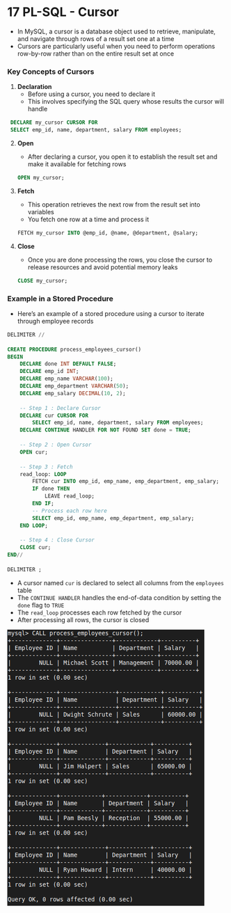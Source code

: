 # 17 PL-SQL - Cursor

- In MySQL, a cursor is a database object used to retrieve, manipulate, and navigate through rows of a result set one at a time
- Cursors are particularly useful when you need to perform operations row-by-row rather than on the entire result set at once

### Key Concepts of Cursors
1. **Declaration**
	- Before using a cursor, you need to declare it
	- This involves specifying the SQL query whose results the cursor will handle

  ```sql
   DECLARE my_cursor CURSOR FOR
   SELECT emp_id, name, department, salary FROM employees;
   ```

2. **Open**
	- After declaring a cursor, you open it to establish the result set and make it available for fetching rows

   ```sql
   OPEN my_cursor;
   ```

3. **Fetch**
	- This operation retrieves the next row from the result set into variables
	- You fetch one row at a time and process it

   ```sql
   FETCH my_cursor INTO @emp_id, @name, @department, @salary;
   ```

4. **Close**
	- Once you are done processing the rows, you close the cursor to release resources and avoid potential memory leaks

   ```sql
   CLOSE my_cursor;
   ```
   
### Example in a Stored Procedure
- Here’s an example of a stored procedure using a cursor to iterate through employee records

```sql
DELIMITER //

CREATE PROCEDURE process_employees_cursor()
BEGIN
    DECLARE done INT DEFAULT FALSE;
    DECLARE emp_id INT;
    DECLARE emp_name VARCHAR(100);
    DECLARE emp_department VARCHAR(50);
    DECLARE emp_salary DECIMAL(10, 2);

	-- Step 1 : Declare Cursor
    DECLARE cur CURSOR FOR
        SELECT emp_id, name, department, salary FROM employees;
    DECLARE CONTINUE HANDLER FOR NOT FOUND SET done = TRUE;

	-- Step 2 : Open Cursor
    OPEN cur;

	-- Step 3 : Fetch
    read_loop: LOOP
        FETCH cur INTO emp_id, emp_name, emp_department, emp_salary;
        IF done THEN
            LEAVE read_loop;
        END IF;
        -- Process each row here
        SELECT emp_id, emp_name, emp_department, emp_salary;
    END LOOP;

	-- Step 4 : Close Cursor
    CLOSE cur;
END//

DELIMITER ;
```

- A cursor named `cur` is declared to select all columns from the `employees` table
- The `CONTINUE HANDLER` handles the end-of-data condition by setting the `done` flag to `TRUE`
- The `read_loop` processes each row fetched by the cursor
- After processing all rows, the cursor is closed

![cur](images/cur.png)
